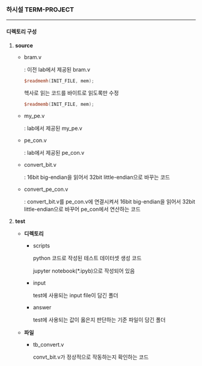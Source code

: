 ### 하시설 TERM-PROJECT

-----

#### 디렉토리 구성

1. **source**

    * bram.v

      : 이전 lab에서 제공된 bram.v

      ````verilog
      $readmemh(INIT_FILE, mem);
      ````

      헥사로 읽는 코드를 바이트로 읽도록만 수정

      ```verilog
      $readmemb(INIT_FILE, mem);
      ```

    * my_pe.v

      : lab에서 제공된 my_pe.v

    * pe_con.v

      : lab에서 제공된 pe_con.v

    * convert_bit.v

      : 16bit big-endian을 읽어서 32bit little-endian으로 바꾸는 코드

    * convert_pe_con.v

      : convert_bit.v를 pe_con.v에 연결시켜서 16bit big-endian을 읽어서 32bit little-endian으로 바꾸어 pe_con에서 연산하는 코드

2. **test**

    * **디렉토리**
      * scripts

        python 코드로 작성된 테스트 데이터셋 생성 코드

        jupyter notebook(*.ipyb)으로 작성되어 있음

      * input

        test에 사용되는 input file이 담긴 폴더

      * answer

        test에 사용되는 값이 옳은지 판단하는 기준 파일이 담긴 폴더

    * **파일**

      * tb_convert.v

        convt_bit.v가 정상적으로 작동하는지 확인하는 코드

